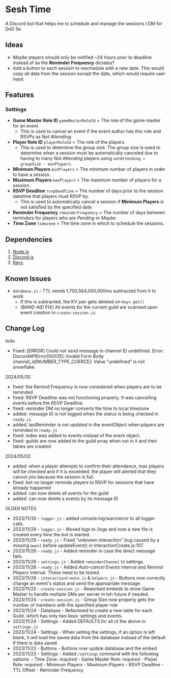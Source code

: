 # Sesh Time

A Discord bot that helps me to schedule and manage the sessions I DM for DnD 5e.

## Ideas

-   _Maybe_ players should only be notified ~24 hours prior to deadline instead of as the **Reminder Frequency** dictates?
-   Add a button to each session to reschedule with a new date. This would copy all data from the session except the date, which would require user input.

## Features

### Settings

-   **Game Master Role ID** `gameMasterRoleId` = The role of the game master for an event.
    -   This is used to cancel an event if the event author has this role and RSVPs as _Not Attending_.
-   **Player Role ID** `playerRoleId` = The role of the players.
    -   This is used to determine the group size. The group size is used to determine when a session must be automatically canceled due to having to many _Not Attending_ players using `notAttending > groupSize - minPlayers`.
-   **Minimum Players** `minPlayers` = The minimum number of players in order to have a session.
-   **Maximum Players** `maxPlayers` = The maximum number of players for a session.
-   **RSVP Deadline** `rsvpDeadline` = The number of days prior to the session datetime that players must RSVP by.
    -   This is used to automatically cancel a session if **Minimum Players** is not satisfied by the specified date.
-   **Reminder Frequency** `reminderFrequency` = The number of days between reminders for players who are _Pending_ or _Maybe_.
-   **Time Zone** `timezone` = The time zone in which to schedule the sessions.

## Dependencies

1. [Node.js](https://nodejs.org/en/)
2. [Discord.js](https://discord.js.org/#/)
3. [Keyv](https://keyv.org/)

## Known Issues

-   `database.js` - TTL needs 1,700,564,000,000ms subtracted from it to work
    -   If this is subtracted, the KV pair gets deleted on `Keyv.get()`
    -   [BAND-AID FIX] All events for the current guild are scanned upon event creation in `create-session.js`.

## Change Log

todo

-   Fixed: [ERROR] Could not send message to channel ID undefined. Error: DiscordAPIError[50035]: Invalid Form Body channel_id[NUMBER_TYPE_COERCE]: Value "undefined" is not snowflake.

2024/05/30

-   fixed: the Remind Frequency is now considered when players are to be reminded
-   fixed: RSVP Deadline was not functioning properly. It was cancelling events before the RSVP Deadline.
-   fixed: reminder DM no longer converts the time to local timezone
-   added: message ID is not logged when the status is being checked in `ready.js`
-   added: lastReminder is not updated in the eventObject when players are reminded in `ready.js`
-   fixed: index was added to events instead of the event object.
-   fixed: guilds are now added to the guild array when not in it and their tables are created

2024/05/02

-   added: when a player attempts to confirm their attendance, max players will be checked and if it is exceeded, the player will alerted that they cannot join because the session is full.
-   fixed: bot no longer reminds players to RSVP for sessions that have already happened
-   added: can now delete all events for the guild
-   added: can now delete a events by its message ID

OLDER NOTES

-   2023/11/30 - `logger.js` - added console.log/warn/error to all logger calls.
-   2023/11/29 - `logger.js` - Moved logs to /logs and now a new file is created every time the bot is started.
-   2023/11/29 - `ready.js` - Fixed "unknown interaction" bug caused by a missing `await` before updateEvent() in interactionCreate.js:107.
-   2023/11/26 - `ready.js` - Added reminder in case the direct message fails.
-   2023/11/26 - `settings.js` - Added `reminderChannel` to settings.
-   2023/11/26 - `ready.js` - Added _Auto-cancel Events_ interval and _Remind Players_ interval. These need to be tested.
-   2023/11/26 - `interactionCreate.js` & `helpers.js` - Buttons now correctly change an event's status and send the appropriate message.
-   2023/11/25 - `create-session.js` - Reworked embeds to show Game Master to handle multiple GMs per server in teh future if needed.
-   2023/11/24 - `create-session.js` - Group Size now properly gets the number of members with the specified player role
-   2023/11/24 - Database - Refactored to create a new table for each Guild, which has only two keys: settings and events.
-   2023/11/24 - Settings - Added DEFAULTS for all of the above in `settings.js`
-   2023/11/24 - Settings - When setting the settings, if an option is left blank, it will load the saved data from the database instead of the default if there is data saved.
-   2023/11/23 - Buttons - Buttons now update database and the embed
-   2023/11/23 - Settings - Added `/settings` command with the following options: - Time Zone: _required_ - Game Master Role: _required_ - Player Role: _required_ - Minimum Players - Maximum Players - RSVP Deadline - TTL Offset - Reminder Frequency
